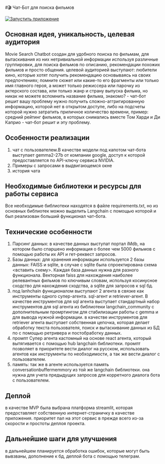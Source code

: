 #🎬 Чат-Бот для поиска фильмов

[![Запустить приложение](https://img.shields.io/badge/Streamlit-Запустить%20приложение-red?style=for-the-badge&logo=streamlit)]([https://ваш-домен.com](https://movie-search-chatbot-by-sanchezzz.streamlit.app/))

## Основная идея, уникальность, целевая аудитория
Movie Search Chatbot создан для удобного поиска по фильмам, для вытаскивания из них нетривиальной информации используя различные группировки, для поиска фильмов по описанию, рекомендации похожих фильмов и просто общения. целевой аудиторией выступают:
любители кино, которые хотят получить рекомендацию основываясь на своих предпочтениях;
помните сюжет или какие-то его фрагменты или только имя главного героя, а может только режиссера или парочку из актерского состава, или только жанр и страну выпуска фильма, но никак не можете вспомнить название фильма, знакомо? - чат-бот решит вашу проблему
нужно получить сложно-аггригированную информацию, которой нет в открытом доступе, либо на подсчеты которой нужно затратить приличное количество времени, пример: средний рейтинг фильмов, в которых снимались вместе Том Харди и Ди Каприо - чат-бот решит и эту проблему.
## Особенности реализации
1. чат с пользователем.В качестве модели под капотом чат-бота выступает gemma2-27b от компании google, доступ к которой предоставляется по API-ключу сервиса NVIDIA.
2. Примеры с запросами в выдвигающемся окне
3. история чата
## Необходимые библиотеки и ресурсы для работы сервиса
Все необходимые библиотеки находятся в файле requirements.txt, но из основных библиотек можно выделить Langchain с помощью которой и был реализован больший функционал чат-бота.
## Технические особенности
1. Парсинг данных: в качестве данных выступат портал iMdb, на котором было спаршено информация о более чем 5000 фильмов с помощью работы их API и гет-реквест запросов.
2. Базы данных: для хранения информации используется 2 базы данных: FAISS и sqlite, в случае с sqlite была спроектирована схема <вставить схему>. Каждая база данных нужна для разного функционала. Векторная faiss для нахождения наиболее релевантных фильмов по ключивым словам, используя косинусное сходство для нахождения сходства, а sqlite для запросов к sql бд.
3. под lanhchain функционалом выступают 2 агента в связке как инструменты одного супер-агента. sql-агент и retriever-агент. В качестве инструментов для sql агента выступает стандартный набор инструментов для sql агента из библиотеки langchain_community с дополнительным промртингом для стабилизации работы с gemma и для вывода нужной информации. в качестве инструментов для retriever агента выступает собственная цепочка, которая делает обработку текста пользователя, поиск и вытаскивание данных из БД по с помощью ретривера и постобработку данных. 
4. промпт Супер агента кастомный на основе react агента, который вытягивается с помощью hub langchain библиотеки. промпт позволяет в приоритете вести диалог на русском, использовать агентов как инструменты по необходимости, а так же вести диалог с пользователем.
5. память: так же в агенте используется память conversationbuffermemmory из той же langchain библиотеки. она нужна для учета предыдущих запросов для корретного диалога бота с пользователем.
## Деплой
в качестве MVP была выбрана платформа streamlit, которая предоставляет собственную интернет-страничку в качестве приложения. приоритет пал на этот сервис в прежде всего из-за скорости и простоты деплоя проекта.
## Дальнейшие шаги для улучшения
в дальнейшем планируется обработка ошибок, которые могут быть вывзваны, дополнение к бд, деплой бота с помощью телеграм.
